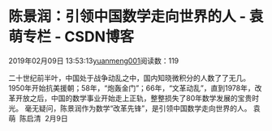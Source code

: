 
# 陈景润：引领中国数学走向世界的人 - 袁萌专栏 - CSDN博客

2019年02月09日 13:53:13[yuanmeng001](https://me.csdn.net/yuanmeng001)阅读数：119


二十世纪前半叶，中国处于战争动乱之中，国内知晓微积分的人数了了无几。
1950年开始抗美援朝；58年，“炮轰金门”；66年，“文革动乱”，直到1978年，改革开放之后，中国的数学事业开始走上正轨，整整损失了80年数学发展的宝贵时光。
毫无疑问，陈景润作为数学“改革先锋”，是引领中国数学走向世界的人。
袁萌  陈启清  2月9日


